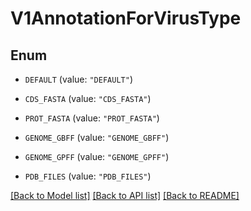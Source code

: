 # V1AnnotationForVirusType

## Enum


* `DEFAULT` (value: `"DEFAULT"`)

* `CDS_FASTA` (value: `"CDS_FASTA"`)

* `PROT_FASTA` (value: `"PROT_FASTA"`)

* `GENOME_GBFF` (value: `"GENOME_GBFF"`)

* `GENOME_GPFF` (value: `"GENOME_GPFF"`)

* `PDB_FILES` (value: `"PDB_FILES"`)


[[Back to Model list]](../README.md#documentation-for-models) [[Back to API list]](../README.md#documentation-for-api-endpoints) [[Back to README]](../README.md)


